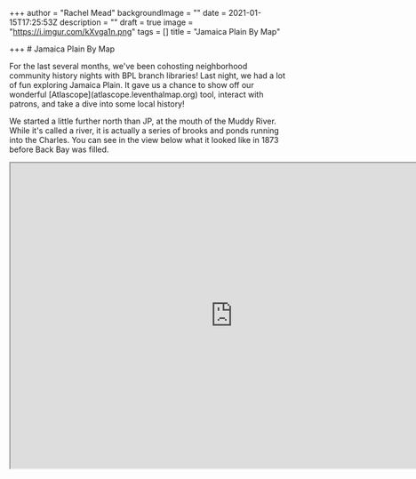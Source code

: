 +++
author = "Rachel Mead"
backgroundImage = ""
date = 2021-01-15T17:25:53Z
description = ""
draft = true
image = "https://i.imgur.com/kXvga1n.png"
tags = []
title = "Jamaica Plain By Map"

+++
\# Jamaica Plain By Map

For the last several months, we've been cohosting neighborhood community history nights with BPL branch libraries! Last night, we had a lot of fun exploring Jamaica Plain. It gave us a chance to show off our wonderful \[Atlascope\](atlascope.leventhalmap.org) tool, interact with patrons, and take a dive into some local history!

We started a little further north than JP, at the mouth of the Muddy River. While it's called a river, it is actually a series of brooks and ponds running into the Charles. You can see in the view below what it looked like in 1873 before Back Bay was filled.

<iframe width="800" height="550" src="https://atlascope.leventhalmap.org/#view:embed$base:001$overlay:39999059010718$zoom:16.05$center:-7914097.059288418,5212795.216296701$mode:swipe-y$pos:0.545"></iframe>